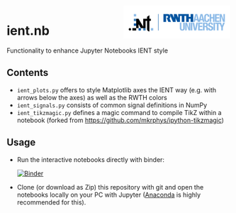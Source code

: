 <img align="right" src="figures/rwth_ient_logo@2x.png" alt="Logo Institut für Nachrichtentechnik | RWTH Aachen University" width="240px">

# ient.nb

Functionality to enhance Jupyter Notebooks IENT style

## Contents

* `ient_plots.py` offers to style Matplotlib axes the IENT way (e.g. with arrows below the axes) as well as the RWTH colors
* `ient_signals.py` consists of common signal definitions in NumPy
* `ient_tikzmagic.py` defines a magic command to compile TikZ within a notebook (forked from https://github.com/mkrphys/ipython-tikzmagic)

## Usage

* Run the interactive notebooks directly with binder:

  [![Binder](https://mybinder.org/badge_logo.svg)](https://mybinder.org/v2/git/https%3A%2F%2Fgit.rwth-aachen.de%2FIENT%2Fient.nb/fc2b312e661556487fbd92ba249d199b801d7753?filepath=index.ipynb)

* Clone (or download as Zip) this repository with git and open the notebooks locally on your PC with Jupyter ([Anaconda](https://www.anaconda.com/) is highly recommended for this).